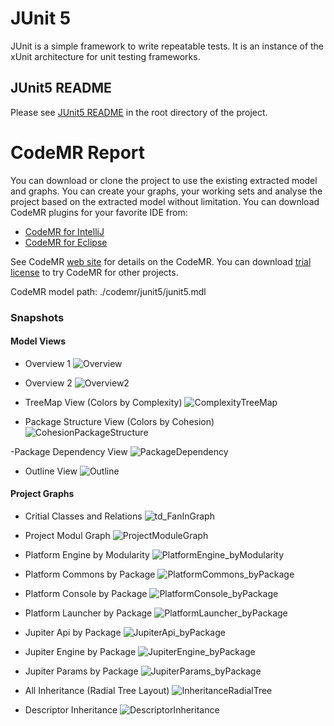 # JUnit 5
JUnit is a simple framework to write repeatable tests. It is an instance of the xUnit architecture for unit testing frameworks.

## JUnit5 README

Please see [JUnit5 README](README-JUnit5.md) in the root directory of the project.

CodeMR Report
=================

You can download or clone the project to use the existing extracted model and graphs. 
You can create your graphs, your working sets and analyse the project based on the extracted model without limitation. 
You can download CodeMR plugins for your favorite IDE from:
- [CodeMR for IntelliJ](https://plugins.jetbrains.com/plugin/10811-codemr)
- [CodeMR for Eclipse](https://marketplace.eclipse.org/content/codemr-software-quality-tool) 

See CodeMR [web site](https://www.codemr.co.uk) for details on the CodeMR.
You can download [trial license](https://www.codemr.co.uk/downloads) to try CodeMR for other projects.

CodeMR model path: ./codemr/junit5/junit5.mdl


### Snapshots ###

#### Model Views #### 
- Overview 1
![Overview](codemr/junit5/snapshots/Overview.png)

- Overview 2
![Overview2](codemr/junit5/snapshots/Overview2.png)

 
- TreeMap View (Colors by Complexity)
![ComplexityTreeMap](codemr/junit5/snapshots/ComplexityTreeMap.png)

- Package Structure View (Colors by Cohesion)
![CohesionPackageStructure](codemr/junit5/snapshots/CohesionPackageStructure.jpg)

-Package Dependency View 
![PackageDependency](codemr/junit5/snapshots/PackageDependency.jpg)

- Outline View 
![Outline](codemr/junit5/snapshots/Outline.png)


#### Project Graphs #### 
- Critial Classes and Relations
 ![td_FanInGraph](codemr/junit5/snapshots/td_FanInRelations.png)

- Project Modul Graph
![ProjectModuleGraph](codemr/junit5/snapshots/ProjectModuleGraph.png)

- Platform Engine by Modularity
 ![PlatformEngine_byModularity](codemr/junit5/snapshots/PlatformEngine_byModularity.png)

- Platform Commons by Package
 ![PlatformCommons_byPackage](codemr/junit5/snapshots/PlatformCommons_byPackage.png)


- Platform Console by Package
 ![PlatformConsole_byPackage](codemr/junit5/snapshots/PlatformConsole_byPackage.png)

- Platform Launcher by Package
 ![PlatformLauncher_byPackage](codemr/junit5/snapshots/PlatformLauncher_byPackage.png)

- Jupiter Api by Package
 ![JupiterApi_byPackage](codemr/junit5/snapshots/JupiterApi_byPackage.png)

- Jupiter Engine by Package
 ![JupiterEngine_byPackage](codemr/junit5/snapshots/JupiterEngine_byPackage.png)

- Jupiter Params by Package
 ![JupiterParams_byPackage](codemr/junit5/snapshots/JupiterParams_byPackage.png)

- All Inheritance (Radial Tree Layout)
![InheritanceRadialTree](codemr/junit5/snapshots/InheritanceRadialTree.png)

- Descriptor Inheritance 
![DescriptorInheritance](codemr/junit5/snapshots/DescriptorInheritance.png)
